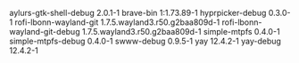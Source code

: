 aylurs-gtk-shell-debug 2.0.1-1
brave-bin 1:1.73.89-1
hyprpicker-debug 0.3.0-1
rofi-lbonn-wayland-git 1.7.5.wayland3.r50.g2baa809d-1
rofi-lbonn-wayland-git-debug 1.7.5.wayland3.r50.g2baa809d-1
simple-mtpfs 0.4.0-1
simple-mtpfs-debug 0.4.0-1
swww-debug 0.9.5-1
yay 12.4.2-1
yay-debug 12.4.2-1
